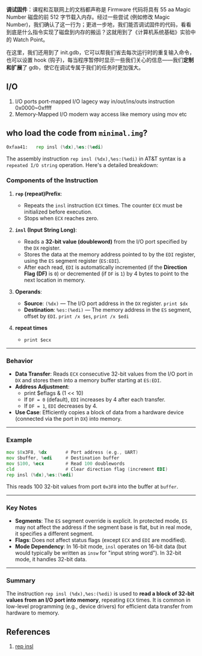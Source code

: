 **调试固件**：课程和互联网上的文档都声称是 Firmware 代码将具有 55 aa Magic Number 磁盘的前 512 字节载入内存。经过一些尝试 (例如修改 Magic Number)，我们确认了这一行为；更进一步地，我们能否调试固件的代码，看看到底是什么指令实现了磁盘到内存的搬运？这就用到了《计算机系统基础》实验中的 Watch Point。

在这里，我们还用到了 init.gdb，它可以帮我们省去每次运行时的重复输入命令，也可以设置 hook (钩子)，每当程序暂停时显示一些我们关心的信息——我们**定制和扩展**了 gdb，使它在调试专属于我们的任务时更加强大。

## I/O
1. I/O ports port-mapped I/O  lagecy way     in/out/ins/outs instruction  0x0000~0xffff
2. Memory-Mapped I/O          modern way     access like memory using mov etc

## who load the code from  `minimal.img`?

```asm
0xfaa41:   rep insl (%dx),%es:(%edi)
```

The assembly instruction `rep insl (%dx),%es:(%edi)` in AT&T syntax is a `repeated I/O string` operation. Here's a detailed breakdown:

### **Components of the Instruction**
1. **`rep` (repeat)Prefix**:
   - Repeats the `insl` instruction `ECX` times. The counter `ECX` must be initialized before execution.
   - Stops when `ECX` reaches zero.

2. **`insl` (Input String Long)**:
   - Reads a **32-bit value (doubleword)** from the I/O port specified by the `DX` register.
   - Stores the data at the memory address pointed to by the `EDI` register, using the `ES` segment register (`ES:EDI`).
   - After each read, `EDI` is automatically incremented (if the **Direction Flag (DF)** is `0`) or decremented (if `DF` is `1`) by 4 bytes to point to the next location in memory.

3. **Operands**:
   - **Source**: `(%dx)` — The I/O port address in the `DX` register. `print $dx`
   - **Destination**: `%es:(%edi)` — The memory address in the `ES` segment, offset by `EDI`. `print /x $es`, `print /x $edi`
4. **repeat times**
   - `print $ecx`

---

### **Behavior**
- **Data Transfer**: Reads `ECX` consecutive 32-bit values from the I/O port in `DX` and stores them into a memory buffer starting at `ES:EDI`.
- **Address Adjustment**:
  - print $eflags & (1 << 10)
  - If `DF = 0` (default), `EDI` increases by 4 after each transfer.
  - If `DF = 1`, `EDI` decreases by 4.
- **Use Case**: Efficiently copies a block of data from a hardware device (connected via the port in `DX`) into memory.

---

### **Example**
```asm
mov $0x3F8, %dx       # Port address (e.g., UART)
mov $buffer, %edi     # Destination buffer
mov $100, %ecx        # Read 100 doublewords
cld                   # Clear direction flag (increment EDI)
rep insl (%dx),%es:(%edi)
```
This reads 100 32-bit values from port `0x3F8` into the buffer at `buffer`.

---

### **Key Notes**
- **Segments**: The `ES` segment override is explicit. In protected mode, `ES` may not affect the address if the segment base is flat, but in real mode, it specifies a different segment.
- **Flags**: Does not affect status flags (except `ECX` and `EDI` are modified).
- **Mode Dependency**: In 16-bit mode, `insl` operates on 16-bit data (but would typically be written as `insw` for "input string word"). In 32-bit mode, it handles 32-bit data.

---

### **Summary**
The instruction `rep insl (%dx),%es:(%edi)` is used to **read a block of 32-bit values from an I/O port into memory**, repeating `ECX` times. It is common in low-level programming (e.g., device drivers) for efficient data transfer from hardware to memory.





## References

1. [rep insl](https://chat.qwen.ai/c/dd4827ff-9fa6-48f0-8e64-2e1733168055)